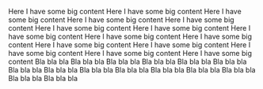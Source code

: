 Here I have some big content
Here I have some big content
Here I have some big content
Here I have some big content
Here I have some big content
Here I have some big content
Here I have some big content
Here I have some big content
Here I have some big content
Here I have some big content
Here I have some big content
Here I have some big content
Here I have some big content
Here I have some big content
Here I have some big content
Bla bla bla
Bla bla bla
Bla bla bla
Bla bla bla
Bla bla bla
Bla bla bla
Bla bla bla
Bla bla bla
Bla bla bla
Bla bla bla
Bla bla bla
Bla bla bla
Bla bla bla
Bla bla bla
Bla bla bla
